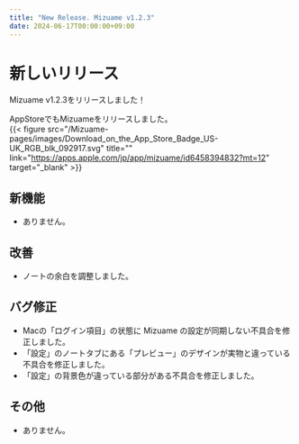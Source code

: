 ```yaml
---
title: "New Release. Mizuame v1.2.3"
date: 2024-06-17T00:00:00+09:00
---
```


# 新しいリリース
Mizuame v1.2.3をリリースしました！  

AppStoreでもMizuameをリリースしました。  
{{< figure src="/Mizuame-pages/images/Download_on_the_App_Store_Badge_US-UK_RGB_blk_092917.svg" title="" link="https://apps.apple.com/jp/app/mizuame/id6458394832?mt=12" target="_blank" >}}

## 新機能
- ありません。

## 改善
- ノートの余白を調整しました。

## バグ修正
- Macの「ログイン項目」の状態に Mizuame の設定が同期しない不具合を修正しました。
- 「設定」のノートタブにある「プレビュー」のデザインが実物と違っている不具合を修正しました。
- 「設定」の背景色が違っている部分がある不具合を修正しました。

## その他
- ありません。

